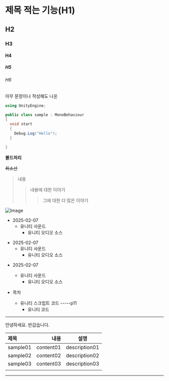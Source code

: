 # 제목 적는 기능(H1)
## H2
### H3
#### H4
##### H5
###### H6

아무 문장이나 작성해도 나온

```cs
using UnityEngine;

public class sample : MonoBehaviour
{
  void start
  {
    Debug.Log("Hello");
  }

}
```
**볼드처리**

~~취소선~~

>내용
>>내용에 대한 이야기
>>>그에 대한 더 많은 이야기

![Image](https://github.com/user-attachments/assets/917c5250-a183-4dd8-a9fd-ef4d11b2a604)


+ 2025-02-07
  + 유니티 사운드
    + 유니티 오디오 소스

* 2025-02-07
  * 유니티 사운드
    * 유니티 오디오 소스

- 2025-02-07
  - 유니티 사운드
    - 유니티 오디오 소스  

- 목차
  - 유니티 스크립트 코드 -----p11
    - 유니티 코드

<hr/>안녕하세요. 반갑습니다.

|제목|내용|설명|
|:------|---:|:---:|
|sample01|content01|description01|
|sample02|content02|description02|
|sample03|content03|description03|
||||
<hr/>




